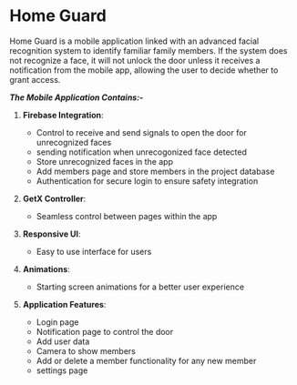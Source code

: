 
# Home Guard 
Home Guard is a mobile application linked with an advanced facial recognition system to identify familiar family members. If the system does not recognize a face, it will not unlock the door unless it receives a notification from the mobile app, allowing the user to decide whether to grant access.
 
***The Mobile Application Contains:-***

1. **Firebase Integration**:
   - Control to receive and send signals to open the door for unrecognized faces
   - sending notification when unrecogonized face detected
   - Store unrecognized faces in the app
   - Add members page and store members in the project database
   - Authentication for secure login to ensure safety integration

2. **GetX Controller**:
   - Seamless control between pages within the app

3. **Responsive UI**:
   - Easy to use interface for users

4. **Animations**:
   - Starting screen animations for a better user experience

5. **Application Features**:
   - Login page
   - Notification page to control the door
   - Add user data
   - Camera to show members
   - Add or delete a member functionality for any new member
   - settings page


